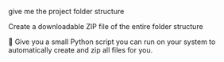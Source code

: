 give me the project folder structure

Create a downloadable ZIP file of the entire folder structure



🧩 Give you a small Python script you can run on your system to automatically create and zip all files for you.